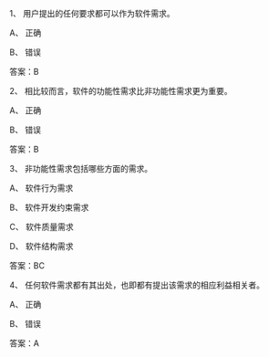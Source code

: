 1、
用户提出的任何要求都可以作为软件需求。


A、
正确


B、
错误

答案：B

2、
相比较而言，软件的功能性需求比非功能性需求更为重要。


A、
正确


B、
错误

答案：B

3、
非功能性需求包括哪些方面的需求。


A、
软件行为需求


B、
软件开发约束需求


C、
软件质量需求


D、
软件结构需求

答案：BC

4、
任何软件需求都有其出处，也即都有提出该需求的相应利益相关者。

A、
正确


B、
错误

答案：A

